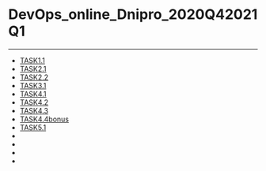 # DevOps_online_Dnipro_2020Q42021Q1

***

* [TASK1.1](https://github.com/Twicer/DevOps_online_Dnipro_2020Q42021Q1/blob/master/m1/task1.1/readme.md)
* [TASK2.1](https://github.com/Twicer/DevOps_online_Dnipro_2020Q42021Q1/blob/master/m2/task2.1/readme.md)
* [TASK2.2](https://github.com/Twicer/DevOps_online_Dnipro_2020Q42021Q1/blob/master/m2/task2.2/readme.md)
* [TASK3.1](https://github.com/Twicer/DevOps_online_Dnipro_2020Q42021Q1/blob/master/m3/task3.1/readme.md)
* [TASK4.1](https://github.com/Twicer/DevOps_online_Dnipro_2020Q42021Q1/blob/master/m4/task4.1/readme.md)
* [TASK4.2](https://github.com/Twicer/DevOps_online_Dnipro_2020Q42021Q1/blob/master/m4/task4.2/readme.md)
* [TASK4.3](https://github.com/Twicer/DevOps_online_Dnipro_2020Q42021Q1/blob/master/m4/task4.3/readme.md)
* [TASK4.4bonus](https://github.com/Twicer/DevOps_online_Dnipro_2020Q42021Q1/tree/master/m4/task4.4bonus)
* [TASK5.1](https://github.com/Twicer/DevOps_online_Dnipro_2020Q42021Q1/tree/master/m5)
*
*
*
*
